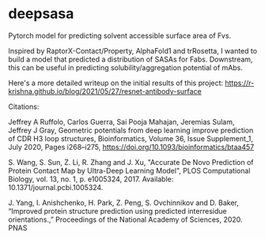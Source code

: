 # deepsasa
Pytorch model for predicting solvent accessible surface area of Fvs.

Inspired by RaptorX-Contact/Property, AlphaFold1 and trRosetta, I wanted to build a model that predicted a distribution of SASAs for Fabs. Downstream, this can be useful in predicting solubility/aggregation potential of mAbs.

Here's a more detailed writeup on the initial results of this project: https://r-krishna.github.io/blog/2021/05/27/resnet-antibody-surface

Citations:

Jeffrey A Ruffolo, Carlos Guerra, Sai Pooja Mahajan, Jeremias Sulam, Jeffrey J Gray, Geometric potentials from deep learning improve prediction of CDR H3 loop structures, Bioinformatics, Volume 36, Issue Supplement_1, July 2020, Pages i268–i275, https://doi.org/10.1093/bioinformatics/btaa457

S. Wang, S. Sun, Z. Li, R. Zhang and J. Xu, "Accurate De Novo Prediction of Protein Contact Map by Ultra-Deep Learning Model", PLOS Computational Biology, vol. 13, no. 1, p. e1005324, 2017. Available: 10.1371/journal.pcbi.1005324.

J. Yang, I. Anishchenko, H. Park, Z. Peng, S. Ovchinnikov and D. Baker, “Improved protein structure prediction using predicted interresidue orientations.,” Proceedings of the National Academy of Sciences, 2020. PNAS
